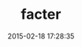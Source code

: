 ---
layout: post
title:  "facter"
repo:   "puppetlabs/facter"
date:   2015-02-18 17:28:35
gemurl: https://github.com/puppetlabs/facter
---